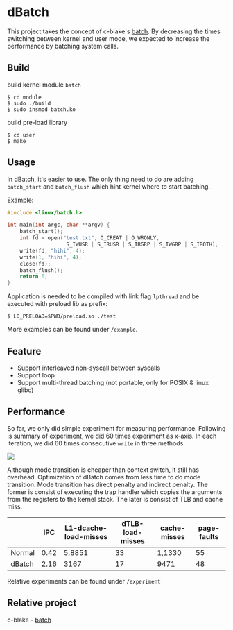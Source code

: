 # dBatch
This project takes the concept of c-blake's [batch](https://github.com/c-blake/batch). By decreasing the times switching between kernel and user mode, we expected to increase the performance by batching system calls.

## Build
build kernel module `batch`
```shell
$ cd module
$ sudo ./build
$ sudo insmod batch.ko
```
build pre-load library
```shell
$ cd user
$ make
```

## Usage
In dBatch, it's easier to use. The only thing need to do are adding `batch_start` and `batch_flush` which hint kernel where to start batching.

Example:
```cpp
#include <linux/batch.h>

int main(int argc, char **argv) {
    batch_start();
    int fd = open("test.txt", O_CREAT | O_WRONLY,
                   S_IWUSR | S_IRUSR | S_IRGRP | S_IWGRP | S_IROTH);
    write(fd, "hihi", 4);
    write(1, "hihi", 4);
    close(fd);
    batch_flush();
    return 0;
}
```
Application is needed to be compiled with link flag `lpthread` and be executed with preload lib as prefix:
```shell
$ LD_PRELOAD=$PWD/preload.so ./test
```

More examples can be found under `/example`.

## Feature
* Support interleaved non-syscall between syscalls
* Support loop
* Support multi-thread batching (not portable, only for POSIX & linux glibc)

## Performance
So far, we only did simple experiment for measuring performance. Following is summary of experiment, we did 60 times experiment as x-axis. In each iteration, we did 60 times consecutive `write` in three methods.

![](https://i.imgur.com/YMZBOgp.png)

Although mode transition is cheaper than context switch, it still has overhead. Optimization of dBatch comes from less time to do mode transition. Mode transition has direct penalty and indirect penalty. The former is consist of executing the trap handler which copies the arguments from the registers to the kernel stack. The later is consist of TLB and cache miss.


|  | IPC | L1-dcache-load-misses | dTLB-load-misses | cache-misses | page-faults |
| -------- | -------- | -------- | -------- | -------- | -------- |
| Normal   | 0.42 | 5,8851 | 33 | 1,1330 | 55 |
| dBatch   | 2.16 | 3167 | 17 | 9471 | 48 |



Relative experiments can be found under `/experiment`

## Relative project
c-blake - [batch](https://github.com/c-blake/batch)
